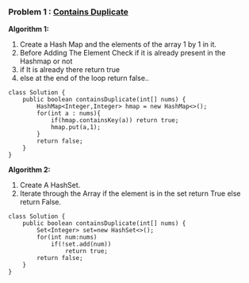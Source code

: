 ### **Problem 1 : [Contains Duplicate](https://leetcode.com/problems/contains-duplicate/submissions/1200567922/)**

**Algorithm 1:** 

1. Create a Hash Map and the elements of the array 1 by 1 in it.
2. Before Adding The Element Check if it is already present in the Hashmap or not
3. if It is already there return true
4. else at the end of the loop return false..

```
class Solution {
    public boolean containsDuplicate(int[] nums) {
        HashMap<Integer,Integer> hmap = new HashMap<>();
        for(int a : nums){
            if(hmap.containsKey(a)) return true;
            hmap.put(a,1);
        }
        return false;
    }
}
```
**Algorithm 2:** 

1. Create A HashSet. 
2. Iterate through the Array if the element is in the set return True else return False.

```
class Solution {
    public boolean containsDuplicate(int[] nums) {
        Set<Integer> set=new HashSet<>();
        for(int num:nums)
            if(!set.add(num))
                return true;
        return false;
    }
}
```